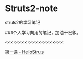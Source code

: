# Struts2-note
struts2的学习笔记

###个人学习向用的笔记，加油干巴爹。

<<<<<<<<<<<<<<<<<<<<<

[第一课 - HelloStruts](https://github.com/zuiliushang/Struts2-note/issues/1)
